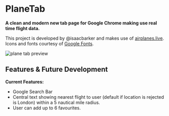 # PlaneTab

**A clean and modern new tab page for Google Chrome making use real time flight data.**

This project is developed by @isaacbarker and makes use of [airplanes.live](https://airplanes.live/). Icons and fonts courtesy of [Google Fonts](https://fonts.google.com).

![plane tab preview](https://github.com/user-attachments/assets/acc745d3-d198-4699-a19a-f2dd7110127a)

## Features & Future Development

**Current Features:**

- Google Search Bar
- Central text showing nearest flight to user (default if location is rejected is London) within a 5 nautical mile radius.
- User can add up to 6 favourites.



